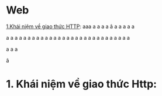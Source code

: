 # Web

[1.Khái niệm về giao thức HTTP](#khainiem):
aaa
a
a
a
a
â
a
a
a
a
a

a
a
a
a
a
a
a
a
a
a
a
a
a
a
a
a
a
a
a
a
a
a
a
a
a
a
a
a
a

a
a
a

â
<a name="khainiem"></a>
# 1. Khái niệm về giao thức Http:
